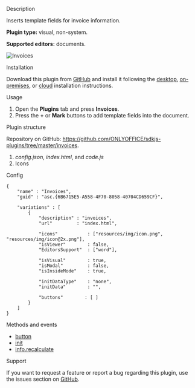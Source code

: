 Description

Inserts template fields for invoice information.

**Plugin type:** visual, non-system.

**Supported editors:** documents.

![Invoices](/content/img/plugins/gifs/invoices.gif)

Installation

Download this plugin from [GitHub](https://github.com/ONLYOFFICE/sdkjs-plugins/tree/master/invoices) and install it following the [desktop](/plugin/installation/desktop), [on-premises](/plugin/installation/onpremises), or [cloud](/plugin/installation/cloud) installation instructions.

Usage

1. Open the **Plugins** tab and press **Invoices**.
2. Press the **+** or **Mark** buttons to add template fields into the document.

Plugin structure

Repository on GitHub: <https://github.com/ONLYOFFICE/sdkjs-plugins/tree/master/invoices>.

1. *config.json*, *index.html*, and *code.js*
2. Icons

Config

```
{
    "name" : "Invoices",
    "guid" : "asc.{6B6715E5-A558-4F70-8058-40704CD659CF}",

    "variations" : [
        {
            "description" : "invoices",
            "url"         : "index.html",

            "icons"           : ["resources/img/icon.png", "resources/img/icon@2x.png"],
            "isViewer"        : false,
            "EditorsSupport"  : ["word"],

            "isVisual"        : true,
            "isModal"         : false,
            "isInsideMode"    : true,

            "initDataType"    : "none",
            "initData"        : "",

            "buttons"        : [ ]
        }
    ]
}
```

Methods and events

* [button](/plugin/events/button)
* [init](/plugin/events/init)
* [info.recalculate](/plugin/info#recalculate)

Support

If you want to request a feature or report a bug regarding this plugin, use the issues section on [GitHub](https://github.com/ONLYOFFICE/sdkjs-plugins/issues).
